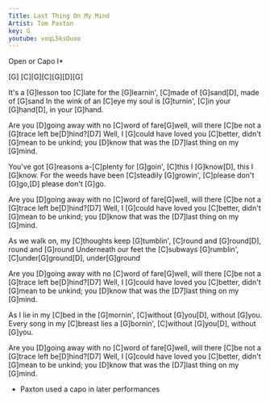 ```yaml
---
Title: Last Thing On My Mind
Artist: Tom Paxton
key: G
youtube: voqL5ksOuoo
---
```


Open or Capo I*

[G] [C][G][C][G][D][G]

It's a [G]lesson too [C]late for the [G]learnin',
[C]made of [G]sand[D], made of [G]sand
In the wink of an [C]eye my soul is [G]turnin',
[C]in your [G]hand[D], in your [G]hand.

Are you [D]going away with no [C]word of fare[G]well,
will there [C]be not a [G]trace left be[D]hind?[D7]
Well, I [G]could have loved you [C]better,
didn't [G]mean to be unkind;
you [D]know that was the [D7]last thing on my [G]mind.

You've got [G]reasons a-[C]plenty for [G]goin',
[C]this I [G]know[D], this I [G]know.
For the weeds have been [C]steadily [G]growin',
[C]please don't [G]go,[D] please don't [G]go.

Are you [D]going away with no [C]word of fare[G]well,
will there [C]be not a [G]trace left be[D]hind?[D7]
Well, I [G]could have loved you [C]better,
didn't [G]mean to be unkind;
you [D]know that was the [D7]last thing on my [G]mind.

As we walk on, my [C]thoughts keep [G]tumblin',
[C]round and [G]round[D], round and [G]round
Underneath our feet the [C]subways [G]rumblin',
[C]under[G]ground[D], under[G]ground

Are you [D]going away with no [C]word of fare[G]well,
will there [C]be not a [G]trace left be[D]hind?[D7]
Well, I [G]could have loved you [C]better,
didn't [G]mean to be unkind;
you [D]know that was the [D7]last thing on my [G]mind.

As I lie in my [C]bed in the [G]mornin',
[C]without [G]you[D], without [G]you.
Every song in my [C]breast lies a [G]bornin',
[C]without [G]you[D], without [G]you.

Are you [D]going away with no [C]word of fare[G]well,
will there [C]be not a [G]trace left be[D]hind?[D7]
Well, I [G]could have loved you [C]better,
didn't [G]mean to be unkind;
you [D]know that was the [D7]last thing on my [G]mind.

* Paxton used a capo in later performances
